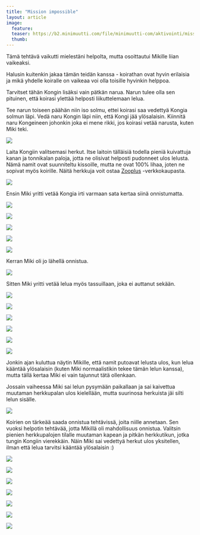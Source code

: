 ```yaml
---
title: "Mission impossible"
layout: article
image:
  feature:
  teaser: https://b2.minimuutti.com/file/minimuutti-com/aktivointi/mission-impossible/DS59672-245px.jpg
  thumb:
---
```


Tämä tehtävä vaikutti mielestäni helpolta, mutta osoittautui Mikille liian vaikeaksi.

Halusin kuitenkin jakaa tämän teidän kanssa - koirathan ovat hyvin erilaisia ja mikä yhdelle koiralle on vaikeaa voi olla toisille hyvinkin helppoa.

Tarvitset tähän Kongin lisäksi vain pätkän narua. Narun tulee olla sen pituinen, että koirasi ylettää helposti liikuttelemaan lelua.

Tee narun toiseen päähän niin iso solmu, ettei koirasi saa vedettyä Kongia solmun läpi. Vedä naru Kongin läpi niin, että Kongi jää ylösalaisin. Kiinnitä naru Kongeineen johonkin joka ei mene rikki, jos koirasi vetää narusta, kuten Miki teki.

[![](https://b2.minimuutti.com/file/minimuutti-com/aktivointi/mission-impossible/DS59510-800px.jpg)](https://dl.dropboxusercontent.com/sh/ea1wtnz7z734o12/AAAxbN2SAzRQ423wykTlc_AIa/aktivointi/mission-impossible/DS59510.jpg)

Laita Kongiin valitsemasi herkut. Itse laitoin tälläisiä todella pieniä kuivattuja kanan ja tonnikalan paloja, jotta ne olisivat helposti pudonneet ulos lelusta. Nämä namit ovat suunniteltu kissoille, mutta ne ovat 100% lihaa, joten ne sopivat myös koirille. Näitä herkkuja voit ostaa [Zooplus](http://clk.tradedoubler.com/click?p(210840)a(2526211)g(19927404)url(http://www.zooplus.fi/shop/kissat/herkut/cosma/cosma_snackies_duo/611521)) -verkkokaupasta.

[![](https://b2.minimuutti.com/file/minimuutti-com/aktivointi/mission-impossible/DS59805-800px.jpg)](https://dl.dropboxusercontent.com/sh/ea1wtnz7z734o12/AAD-HMT8x8XNTbhGIBmdsBSBa/aktivointi/mission-impossible/DS59805.jpg)

Ensin Miki yritti vetää Kongia irti varmaan sata kertaa siinä onnistumatta.

[![](https://b2.minimuutti.com/file/minimuutti-com/aktivointi/mission-impossible/DS59568-800px.jpg)](https://dl.dropboxusercontent.com/sh/ea1wtnz7z734o12/AAD366BBW4Vt9vWCQb1KqCCca/aktivointi/mission-impossible/DS59568.jpg)

[![](https://b2.minimuutti.com/file/minimuutti-com/aktivointi/mission-impossible/DS59533-800px.jpg)](https://dl.dropboxusercontent.com/sh/ea1wtnz7z734o12/AAAXswWwSP88wTped92DIC1na/aktivointi/mission-impossible/DS59533.jpg)

[![](https://b2.minimuutti.com/file/minimuutti-com/aktivointi/mission-impossible/DS59597-800px.jpg)](https://dl.dropboxusercontent.com/sh/ea1wtnz7z734o12/AAC0h80sfot9TIUDq8vZQC_Sa/aktivointi/mission-impossible/DS59597.jpg)

[![](https://b2.minimuutti.com/file/minimuutti-com/aktivointi/mission-impossible/DS59627-800px.jpg)](https://dl.dropboxusercontent.com/sh/ea1wtnz7z734o12/AABzam7omVkAdk_-Wh2MhZb1a/aktivointi/mission-impossible/DS59627.jpg)

[![](https://b2.minimuutti.com/file/minimuutti-com/aktivointi/mission-impossible/DS59697-800px.jpg)](https://dl.dropboxusercontent.com/sh/ea1wtnz7z734o12/AABVXNU0ANlQaF20pJ7WXP3Za/aktivointi/mission-impossible/DS59697.jpg)

Kerran Miki oli jo lähellä onnistua.

[![](https://b2.minimuutti.com/file/minimuutti-com/aktivointi/mission-impossible/DS59604-800px.jpg)](https://dl.dropboxusercontent.com/sh/ea1wtnz7z734o12/AAC-ubZTstt8wTFUJ-0mn3TDa/aktivointi/mission-impossible/DS59604.jpg)

Sitten Miki yritti vetää lelua myös tassuillaan, joka ei auttanut sekään.

[![](https://b2.minimuutti.com/file/minimuutti-com/aktivointi/mission-impossible/DS59672-800px.jpg)](https://dl.dropboxusercontent.com/sh/ea1wtnz7z734o12/AAARJ4VyQXHOQ5qBYQalDpIVa/aktivointi/mission-impossible/DS59672.jpg)

[![](https://b2.minimuutti.com/file/minimuutti-com/aktivointi/mission-impossible/DS59684-800px.jpg)](https://dl.dropboxusercontent.com/sh/ea1wtnz7z734o12/AAA7huavhX-PsXRS1ycuwz-xa/aktivointi/mission-impossible/DS59684.jpg)

[![](https://b2.minimuutti.com/file/minimuutti-com/aktivointi/mission-impossible/DS59685-800px.jpg)](https://dl.dropboxusercontent.com/sh/ea1wtnz7z734o12/AAA6b_tJI1CMDqtnwVfeW3uEa/aktivointi/mission-impossible/DS59685.jpg)

[![](https://b2.minimuutti.com/file/minimuutti-com/aktivointi/mission-impossible/DS59775-800px.jpg)](https://dl.dropboxusercontent.com/sh/ea1wtnz7z734o12/AAC35r6ogujpMU9sb_VGl8gxa/aktivointi/mission-impossible/DS59775.jpg)

[![](https://b2.minimuutti.com/file/minimuutti-com/aktivointi/mission-impossible/DS59776-800px.jpg)](https://dl.dropboxusercontent.com/sh/ea1wtnz7z734o12/AAD-YwsO5O2_cKjTtIS0dgGta/aktivointi/mission-impossible/DS59776.jpg)

[![](https://b2.minimuutti.com/file/minimuutti-com/aktivointi/mission-impossible/DS59777-800px.jpg)](https://dl.dropboxusercontent.com/sh/ea1wtnz7z734o12/AAAPeP8ZH2C83HD5r8FLc317a/aktivointi/mission-impossible/DS59777.jpg)

Jonkin ajan kuluttua näytin Mikille, että namit putoavat lelusta ulos, kun lelua kääntää ylösalaisin (kuten Miki normaalistikin tekee tämän lelun kanssa), mutta tällä kertaa Miki ei vain tajunnut tätä ollenkaan.

Jossain vaiheessa Miki sai lelun pysymään paikallaan ja sai kaivettua muutaman herkkupalan ulos kielellään, mutta suurinosa herkuista jäi silti lelun sisälle.

[![](https://b2.minimuutti.com/file/minimuutti-com/aktivointi/mission-impossible/DS59762-800px.jpg)](https://dl.dropboxusercontent.com/sh/ea1wtnz7z734o12/AABIfrNcFd3Vll552z3mSMzja/aktivointi/mission-impossible/DS59762.jpg)

Koirien on tärkeää saada onnistua tehtävissä, joita niille annetaan. Sen vuoksi helpotin tehtävää, jotta Mikillä oli mahdollisuus onnistua. Valitsin pienien herkkupalojen tilalle muutaman kapean ja pitkän herkkutikun, jotka tungin Kongiin vierekkäin. Näin Miki sai vedettyä herkut ulos yksitellen, ilman että lelua tarvitsi kääntää ylösalaisin :)

[![](https://b2.minimuutti.com/file/minimuutti-com/aktivointi/mission-impossible/DS59817-800px.jpg)](https://dl.dropboxusercontent.com/sh/ea1wtnz7z734o12/AAAg8fh4IbQfcwNG6VT9TYmta/aktivointi/mission-impossible/DS59817.jpg)

[![](https://b2.minimuutti.com/file/minimuutti-com/aktivointi/mission-impossible/DS59823-800px.jpg)](https://dl.dropboxusercontent.com/sh/ea1wtnz7z734o12/AADRgYpOE1UX4egcfGkdmnGRa/aktivointi/mission-impossible/DS59823.jpg)

[![](https://b2.minimuutti.com/file/minimuutti-com/aktivointi/mission-impossible/DS59837-800px.jpg)](https://dl.dropboxusercontent.com/sh/ea1wtnz7z734o12/AABjKy9iO-b3EHiE7fVrjMY3a/aktivointi/mission-impossible/DS59837.jpg)

[![](https://b2.minimuutti.com/file/minimuutti-com/aktivointi/mission-impossible/DS59843-800px.jpg)](https://dl.dropboxusercontent.com/sh/ea1wtnz7z734o12/AADnkZ1FRYAR4JH24pXPWHTba/aktivointi/mission-impossible/DS59843.jpg)

[![](https://b2.minimuutti.com/file/minimuutti-com/aktivointi/mission-impossible/DS59879_-800px.jpg)](https://dl.dropboxusercontent.com/sh/ea1wtnz7z734o12/AADyO2WJ00FSmVE3fPb8Gr9ya/aktivointi/mission-impossible/DS59879.jpg)

[![](https://b2.minimuutti.com/file/minimuutti-com/aktivointi/mission-impossible/DS59893-800px.jpg)](https://dl.dropboxusercontent.com/sh/ea1wtnz7z734o12/AAA4uOI997XuBZ2bcpwOCnfda/aktivointi/mission-impossible/DS59893.jpg)

[![](https://b2.minimuutti.com/file/minimuutti-com/aktivointi/mission-impossible/DS59894-800px.jpg)](https://dl.dropboxusercontent.com/sh/ea1wtnz7z734o12/AAD2IxTKz5y-_TUX2E3dBp-za/aktivointi/mission-impossible/DS59894.jpg)
